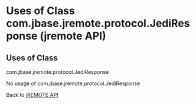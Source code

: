 # Uses of Class com.jbase.jremote.protocol.JediResponse (jremote API)

<PageHeader />

## Uses of Class
com.jbase.jremote.protocol.JediResponse

No usage of com.jbase.jremote.protocol.JediResponse

Back to [jREMOTE API](com_jbase_jremote_package-summary)
